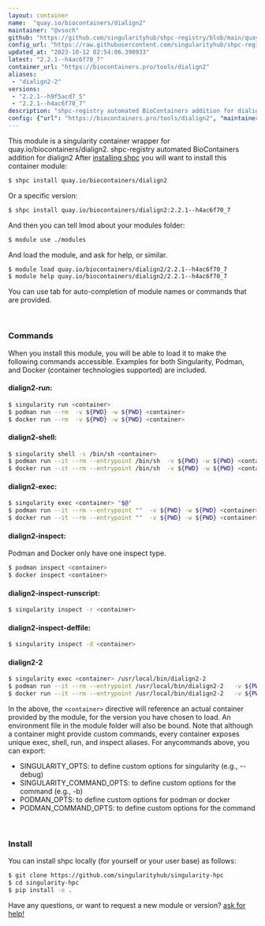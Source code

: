 ```yaml
---
layout: container
name:  "quay.io/biocontainers/dialign2"
maintainer: "@vsoch"
github: "https://github.com/singularityhub/shpc-registry/blob/main/quay.io/biocontainers/dialign2/container.yaml"
config_url: "https://raw.githubusercontent.com/singularityhub/shpc-registry/main/quay.io/biocontainers/dialign2/container.yaml"
updated_at: "2023-10-12 02:54:06.390933"
latest: "2.2.1--h4ac6f70_7"
container_url: "https://biocontainers.pro/tools/dialign2"
aliases:
 - "dialign2-2"
versions:
 - "2.2.1--h9f5acd7_5"
 - "2.2.1--h4ac6f70_7"
description: "shpc-registry automated BioContainers addition for dialign2"
config: {"url": "https://biocontainers.pro/tools/dialign2", "maintainer": "@vsoch", "description": "shpc-registry automated BioContainers addition for dialign2", "latest": {"2.2.1--h4ac6f70_7": "sha256:301a69a94f6eef39b34bd32a005752977abd674885481443d8f325992fe8bd3a"}, "tags": {"2.2.1--h9f5acd7_5": "sha256:a0676b93416e999a0495c04109031bf693443b1b6cbb66e17c4c1b8ebd1597a7", "2.2.1--h4ac6f70_7": "sha256:301a69a94f6eef39b34bd32a005752977abd674885481443d8f325992fe8bd3a"}, "docker": "quay.io/biocontainers/dialign2", "aliases": {"dialign2-2": "/usr/local/bin/dialign2-2"}}
---
```


This module is a singularity container wrapper for quay.io/biocontainers/dialign2.
shpc-registry automated BioContainers addition for dialign2
After [installing shpc](#install) you will want to install this container module:


```bash
$ shpc install quay.io/biocontainers/dialign2
```

Or a specific version:

```bash
$ shpc install quay.io/biocontainers/dialign2:2.2.1--h4ac6f70_7
```

And then you can tell lmod about your modules folder:

```bash
$ module use ./modules
```

And load the module, and ask for help, or similar.

```bash
$ module load quay.io/biocontainers/dialign2/2.2.1--h4ac6f70_7
$ module help quay.io/biocontainers/dialign2/2.2.1--h4ac6f70_7
```

You can use tab for auto-completion of module names or commands that are provided.

<br>

### Commands

When you install this module, you will be able to load it to make the following commands accessible.
Examples for both Singularity, Podman, and Docker (container technologies supported) are included.

#### dialign2-run:

```bash
$ singularity run <container>
$ podman run --rm  -v ${PWD} -w ${PWD} <container>
$ docker run --rm  -v ${PWD} -w ${PWD} <container>
```

#### dialign2-shell:

```bash
$ singularity shell -s /bin/sh <container>
$ podman run --it --rm --entrypoint /bin/sh  -v ${PWD} -w ${PWD} <container>
$ docker run --it --rm --entrypoint /bin/sh  -v ${PWD} -w ${PWD} <container>
```

#### dialign2-exec:

```bash
$ singularity exec <container> "$@"
$ podman run --it --rm --entrypoint ""  -v ${PWD} -w ${PWD} <container> "$@"
$ docker run --it --rm --entrypoint ""  -v ${PWD} -w ${PWD} <container> "$@"
```

#### dialign2-inspect:

Podman and Docker only have one inspect type.

```bash
$ podman inspect <container>
$ docker inspect <container>
```

#### dialign2-inspect-runscript:

```bash
$ singularity inspect -r <container>
```

#### dialign2-inspect-deffile:

```bash
$ singularity inspect -d <container>
```


#### dialign2-2

```bash
$ singularity exec <container> /usr/local/bin/dialign2-2
$ podman run --it --rm --entrypoint /usr/local/bin/dialign2-2   -v ${PWD} -w ${PWD} <container> -c " $@"
$ docker run --it --rm --entrypoint /usr/local/bin/dialign2-2   -v ${PWD} -w ${PWD} <container> -c " $@"
```



In the above, the `<container>` directive will reference an actual container provided
by the module, for the version you have chosen to load. An environment file in the
module folder will also be bound. Note that although a container
might provide custom commands, every container exposes unique exec, shell, run, and
inspect aliases. For anycommands above, you can export:

 - SINGULARITY_OPTS: to define custom options for singularity (e.g., --debug)
 - SINGULARITY_COMMAND_OPTS: to define custom options for the command (e.g., -b)
 - PODMAN_OPTS: to define custom options for podman or docker
 - PODMAN_COMMAND_OPTS: to define custom options for the command

<br>

### Install

You can install shpc locally (for yourself or your user base) as follows:

```bash
$ git clone https://github.com/singularityhub/singularity-hpc
$ cd singularity-hpc
$ pip install -e .
```

Have any questions, or want to request a new module or version? [ask for help!](https://github.com/singularityhub/singularity-hpc/issues)